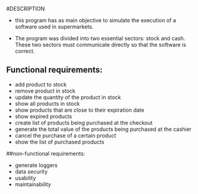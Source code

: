 #DESCRIPTION

- this program has as main objective to simulate the execution of a software used in supermarkets.

- The program was divided into two essential sectors: stock and cash. These two sectors must communicate directly so that the software is correct.

##  Functional requirements:
- add product to stock
- remove product in stock
- update the quantity of the product in stock
- show all products in stock
- show products that are close to their expiration date
- show expired products
- create list of products being purchased at the checkout
- generate the total value of the products being purchased at the cashier
- cancel the purchase of a certain product
- show the list of purchased products

##non-functional requirements:
- generate loggers
- data security
- usability
- maintainability